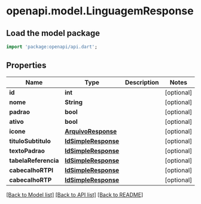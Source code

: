 # openapi.model.LinguagemResponse

## Load the model package
```dart
import 'package:openapi/api.dart';
```

## Properties
Name | Type | Description | Notes
------------ | ------------- | ------------- | -------------
**id** | **int** |  | [optional] 
**nome** | **String** |  | [optional] 
**padrao** | **bool** |  | [optional] 
**ativo** | **bool** |  | [optional] 
**icone** | [**ArquivoResponse**](ArquivoResponse.md) |  | [optional] 
**tituloSubtitulo** | [**IdSimpleResponse**](IdSimpleResponse.md) |  | [optional] 
**textoPadrao** | [**IdSimpleResponse**](IdSimpleResponse.md) |  | [optional] 
**tabelaReferencia** | [**IdSimpleResponse**](IdSimpleResponse.md) |  | [optional] 
**cabecalhoRTPI** | [**IdSimpleResponse**](IdSimpleResponse.md) |  | [optional] 
**cabecalhoRTP** | [**IdSimpleResponse**](IdSimpleResponse.md) |  | [optional] 

[[Back to Model list]](../README.md#documentation-for-models) [[Back to API list]](../README.md#documentation-for-api-endpoints) [[Back to README]](../README.md)


